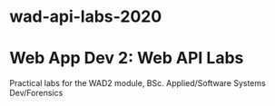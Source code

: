 # wad-api-labs-2020
# Web App Dev 2: Web API Labs

Practical labs for the WAD2 module, BSc. Applied/Software Systems Dev/Forensics
